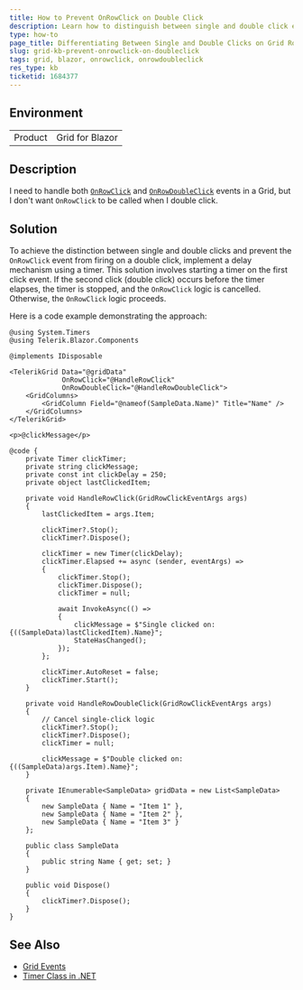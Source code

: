 ```yaml
---
title: How to Prevent OnRowClick on Double Click
description: Learn how to distinguish between single and double click events on Grid rows in Blazor applications, preventing OnRowClick when a double click occurs.
type: how-to
page_title: Differentiating Between Single and Double Clicks on Grid Rows in Blazor
slug: grid-kb-prevent-onrowclick-on-doubleclick
tags: grid, blazor, onrowclick, onrowdoubleclick
res_type: kb
ticketid: 1684377
---
```


## Environment

<table>
    <tbody>
        <tr>
            <td>Product</td>
            <td>Grid for Blazor</td>
        </tr>
    </tbody>
</table>

## Description
I need to handle both [`OnRowClick`](slug:grid-events#onrowclick) and [`OnRowDoubleClick`](slug:grid-events#onrowdoubleclick) events in a Grid, but I don't want `OnRowClick` to be called when I double click.

## Solution
To achieve the distinction between single and double clicks and prevent the `OnRowClick` event from firing on a double click, implement a delay mechanism using a timer. This solution involves starting a timer on the first click event. If the second click (double click) occurs before the timer elapses, the timer is stopped, and the `OnRowClick` logic is cancelled. Otherwise, the `OnRowClick` logic proceeds.

Here is a code example demonstrating the approach:

`````Razor
@using System.Timers
@using Telerik.Blazor.Components

@implements IDisposable

<TelerikGrid Data="@gridData"
             OnRowClick="@HandleRowClick"
             OnRowDoubleClick="@HandleRowDoubleClick">
    <GridColumns>
        <GridColumn Field="@nameof(SampleData.Name)" Title="Name" />
    </GridColumns>
</TelerikGrid>

<p>@clickMessage</p>

@code {
    private Timer clickTimer;
    private string clickMessage;
    private const int clickDelay = 250;
    private object lastClickedItem;

    private void HandleRowClick(GridRowClickEventArgs args)
    {
        lastClickedItem = args.Item;

        clickTimer?.Stop();
        clickTimer?.Dispose();

        clickTimer = new Timer(clickDelay);
        clickTimer.Elapsed += async (sender, eventArgs) =>
        {
            clickTimer.Stop();
            clickTimer.Dispose();
            clickTimer = null;

            await InvokeAsync(() =>
            {
                clickMessage = $"Single clicked on: {((SampleData)lastClickedItem).Name}";
                StateHasChanged();
            });
        };

        clickTimer.AutoReset = false;
        clickTimer.Start();
    }

    private void HandleRowDoubleClick(GridRowClickEventArgs args)
    {
        // Cancel single-click logic
        clickTimer?.Stop();
        clickTimer?.Dispose();
        clickTimer = null;

        clickMessage = $"Double clicked on: {((SampleData)args.Item).Name}";
    }

    private IEnumerable<SampleData> gridData = new List<SampleData>
    {
        new SampleData { Name = "Item 1" },
        new SampleData { Name = "Item 2" },
        new SampleData { Name = "Item 3" }
    };

    public class SampleData
    {
        public string Name { get; set; }
    }

    public void Dispose()
    {
        clickTimer?.Dispose();
    }
}
`````

## See Also
- [Grid Events](slug:grid-events)
- [Timer Class in .NET](https://docs.microsoft.com/en-us/dotnet/api/system.timers.timer)
